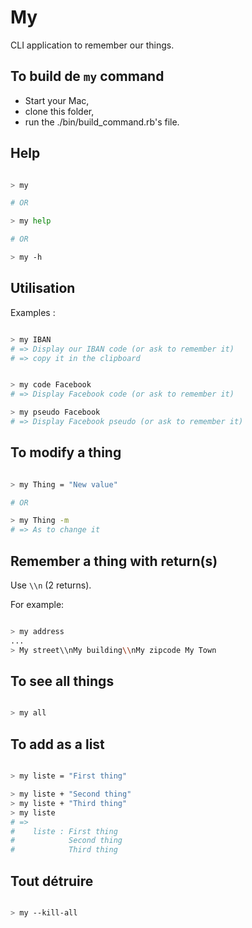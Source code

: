 # My

CLI application to remember our things.

## To build de `my` command

* Start your Mac,
* clone this folder,
* run the ./bin/build_command.rb's file.

## Help

```bash

> my

# OR

> my help

# OR

> my -h

```

## Utilisation

Examples :

```bash

> my IBAN
# => Display our IBAN code (or ask to remember it)
# => copy it in the clipboard

```


```bash

> my code Facebook
# => Display Facebook code (or ask to remember it)

> my pseudo Facebook
# => Display Facebook pseudo (or ask to remember it)

```

## To modify a thing

```bash

> my Thing = "New value"

# OR

> my Thing -m
# => As to change it

```


## Remember a thing with return(s)

Use `\\n` (2 returns).

For example:

```bash

> my address
...
> My street\\nMy building\\nMy zipcode My Town

```

## To see all things

```bash

> my all

```

## To add as a list

```bash

> my liste = "First thing"

> my liste + "Second thing"
> my liste + "Third thing"
> my liste
# =>
#    liste : First thing
#            Second thing
#            Third thing

```


## Tout détruire

```bash

> my --kill-all

```
